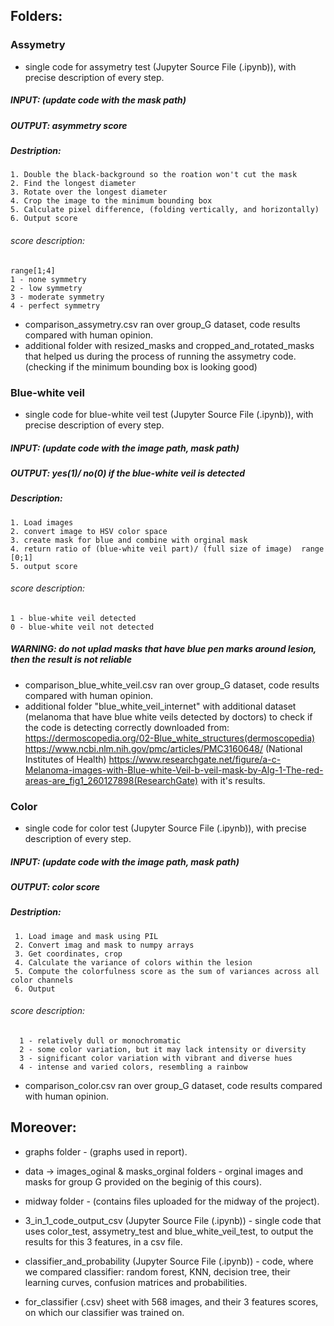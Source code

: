 ## Folders:

### Assymetry
- single code for assymetry test (Jupyter Source File (.ipynb)), with precise description of every step.
      
##### INPUT: (update code with the mask path)
##### OUTPUT: asymmetry score

##### Destription:

    1. Double the black-background so the roation won't cut the mask
    2. Find the longest diameter
    3. Rotate over the longest diameter
    4. Crop the image to the minimum bounding box
    5. Calculate pixel difference, (folding vertically, and horizontally)
    6. Output score

###### score description:
    range[1;4]   
    1 - none symmetry     
    2 - low symmetry      
    3 - moderate symmetry     
    4 - perfect symmetry       

- comparison_assymetry.csv ran over group_G dataset, code results compared with 
      human opinion.
- additional folder with resized_masks and cropped_and_rotated_masks that helped us
      during the process of running the assymetry code. (checking if the minimum bounding
      box is looking good)
  
  
### Blue-white veil 
- single code for blue-white veil test (Jupyter Source File (.ipynb)), with precise description of every step.

##### INPUT: (update code with the image path, mask path)
##### OUTPUT: yes(1)/ no(0) if the blue-white veil is detected

##### Description:

    1. Load images
    2. convert image to HSV color space
    3. create mask for blue and combine with orginal mask
    4. return ratio of (blue-white veil part)/ (full size of image)  range [0;1]
    5. output score
    
###### score description:
     
    1 - blue-white veil detected    
    0 - blue-white veil not detected      
    

##### WARNING: do not uplad masks that have blue pen marks around lesion, then the result is not reliable

- comparison_blue_white_veil.csv ran over group_G dataset, code results compared with 
      human opinion.
- additional folder "blue_white_veil_internet" with additional dataset (melanoma that
      have blue white veils detected by doctors) to check if the code is detecting
      correctly downloaded from: https://dermoscopedia.org/02-Blue_white_structures(dermoscopedia)
       https://www.ncbi.nlm.nih.gov/pmc/articles/PMC3160648/ (National Institutes of Health)
       https://www.researchgate.net/figure/a-c-Melanoma-images-with-Blue-white-Veil-b-veil-mask-by-Alg-1-The-red-areas-are_fig1_260127898(ResearchGate)
      with it's results.
      
### Color
- single code for color test (Jupyter Source File (.ipynb)), with precise description of every step.
  
##### INPUT: (update code with the image path, mask path)
##### OUTPUT: color score

##### Destription:

     1. Load image and mask using PIL
     2. Convert imag and mask to numpy arrays 
     3. Get coordinates, crop
     4. Calculate the variance of colors within the lesion
     5. Compute the colorfulness score as the sum of variances across all color channels
     6. Output
###### score description:

      1 - relatively dull or monochromatic 
      2 - some color variation, but it may lack intensity or diversity   
      3 - significant color variation with vibrant and diverse hues   
      4 - intense and varied colors, resembling a rainbow
      
- comparison_color.csv ran over group_G dataset, code results compared with 
      human opinion.
  
 ## Moreover:     
- graphs folder - (graphs used in report).

- data -> images_oginal & masks_orginal folders - orginal images and masks for group G provided on the
  beginig of this cours).
    
- midway folder - (contains files uploaded for the midway of the project).


- 3_in_1_code_output_csv (Jupyter Source File (.ipynb)) - single code that uses color_test, assymetry_test and blue_white_veil_test, to output the results for this 3 features,
  in a csv file.
  
- classifier_and_probability (Jupyter Source File (.ipynb)) - code, where we compared classifier: random forest,  KNN, decision tree, their learning curves, confusion matrices and probabilities.

- for_classifier (.csv) sheet with 568 images, and their 3 features scores, on which our classifier was trained on.
 


 
